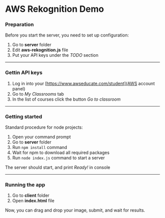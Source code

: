 # AWS Rekognition Demo

### Preparation

Before you start the server, you need to set up configuration:

1. Go to **server** folder
2. Edit **aws-rekognition.js** file
3. Put your API keys under the _TODO_ section

---

### Gettin API keys

1. Log in into your [https://www.awseducate.com/student](AWS account panel)
2. Go to _My Classrooms_ tab
3. In the list of courses click the button _Go to classroom_

___

### Getting started

Standard procedure for node projects:

1. Open your command prompt
2. Go to **server** folder
3. Run `npm install` command
4. Wait for npm to download all required packages
5. Run `node index.js` command to start a server

The server should start, and print _Ready!_ in console

___

### Running the app

1. Go to **client** folder
2. Open **index.html** file

Now, you can drag and drop your image, submit, and wait for results.
